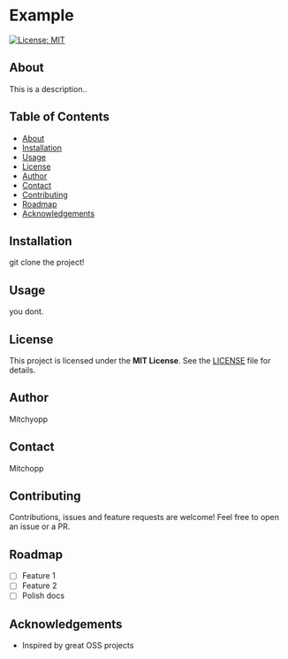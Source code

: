 # Example
[![License: MIT](https://img.shields.io/badge/License-MIT-yellow.svg)](https://opensource.org/licenses/MIT)

## About
This is a description..

## Table of Contents

- [About](#about)
- [Installation](#installation)
- [Usage](#usage)
- [License](#license)
- [Author](#author)
- [Contact](#contact)
- [Contributing](#contributing)
- [Roadmap](#roadmap)
- [Acknowledgements](#acknowledgements)

## Installation
git clone the project!

## Usage
you dont.

## License
This project is licensed under the **MIT License**. See the [LICENSE](LICENSE) file for details.

## Author
Mitchyopp

## Contact
Mitchopp

## Contributing
Contributions, issues and feature requests are welcome! Feel free to open an issue or a PR.

## Roadmap
- [ ] Feature 1
- [ ] Feature 2
- [ ] Polish docs

## Acknowledgements
- Inspired by great OSS projects

